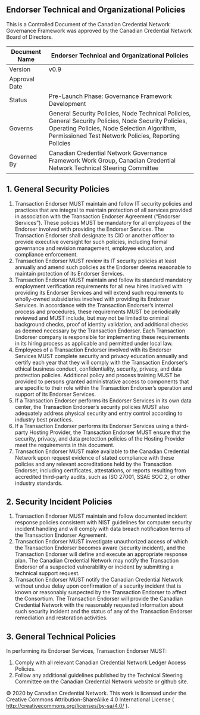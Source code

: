 ## Endorser Technical and Organizational Policies

This is a Controlled Document of the Canadian Credential Network Governance Framework was approved by the Canadian Credential Network Board of Directors.

| Document Name | Endorser Technical and Organizational Policies |
| --- | --- |
| Version | v0.9 |
| Approval Date | |
| Status | Pre-Launch Phase: Governance Framework Development |
| Governs | General Security Policies, Node Technical Policies, General Security Policies, Node Security Policies, Operating Policies, Node Selection Algorithm, Permissioned Test Network Policies, Reporting Policies |
| Governed By | Canadian Credential Network Governance Framework Work Group, Canadian Credential Network Technical Steering Committee |


## 1. General Security Policies
1. Transaction Endorser MUST maintain and follow IT security policies and practices that are integral to maintain protection of all services provided in association with the
Transaction Endorser Agreement (“Endorser Services”). These policies MUST be mandatory for all employees of the Endorser involved with providing the Endorser Services. The Transaction Endorser shall designate its CIO or another officer to provide
executive oversight for such policies, including formal governance and revision management, employee education, and compliance enforcement.
2. Transaction Endorser MUST review its IT security policies at least annually and amend such policies as the Endorser deems reasonable to maintain protection of its Endorser
Services.
3. Transaction Endorser MUST maintain and follow its standard mandatory employment verification requirements for all new hires involved with providing its Endorser Services and will extend such requirements to wholly-owned subsidiaries involved with providing its Endorser Services. In accordance with the Transaction Endorser’s internal process and procedures, these requirements MUST be periodically reviewed and MUST include,
but may not be limited to criminal background checks, proof of identity validation, and additional checks as deemed necessary by the Transaction Endorser. Each Transaction Endorser company is responsible for implementing these requirements in its hiring process as applicable and permitted under local law.
4. Employees of a Transaction Endorser involved with its Endorser Services MUST complete security and privacy education annually and certify each year that they will comply with the Transaction Endorser’s ethical business conduct, confidentiality, security, privacy, and data protection policies. Additional policy and process training MUST be provided to persons granted administrative access to components that are specific to their role within the Transaction Endorser’s operation and support of its
Endorser Services.
5. If a Transaction Endorser performs its Endorser Services in its own data center, the Transaction Endorser’s security policies MUST also adequately address physical security and entry control according to industry best practices.
6. If a Transaction Endorser performs its Endorser Services using a third-party Hosting Provider, the Transaction Endorser MUST ensure that the security, privacy, and data protection policies of the Hosting Provider meet the requirements in this document.
7. Transaction Endorser MUST make available to the Canadian Credential Network upon request evidence of stated compliance with these policies and any relevant accreditations held by the Transaction Endorser, including certificates, attestations, or reports resulting from accredited third-party audits, such as ISO 27001, SSAE SOC 2, or other industry standards.

## 2. Security Incident Policies
1. Transaction Endorser MUST maintain and follow documented incident response policies consistent with NIST guidelines for computer security incident handling and will comply
with data breach notification terms of the Transaction Endorser Agreement.
2. Transaction Endorser MUST investigate unauthorized access of which the Transaction Endorser becomes aware (security incident), and the Transaction Endorser will define
and execute an appropriate response plan. The Canadian Credential Network may notify the Transaction Endorser of a suspected vulnerability or incident by submitting a technical support
request.
3. Transaction Endorser MUST notify the Canadian Credential Network without undue delay upon confirmation of a security incident that is known or reasonably suspected by the Transaction Endorser to affect the Consortium. The Transaction Endorser will provide the Canadian Credential Network with the reasonably requested information about such security incident
and the status of any of the Transaction Endorser remediation and restoration activities.

## 3. General Technical Policies
In performing its Endorser Services, Transaction Endorser MUST:

1. Comply with all relevant Canadian Credential Network Ledger Access Policies.
2. Follow any additional guidelines published by the Technical Steering Committee on the Canadian Credential Network website or github site.

© 2020 by Canadian Credential Network. This work is licensed under the Creative Commons Attribution-ShareAlike 4.0 International License ( http://creativecommons.org/licenses/by-sa/4.0/ ).
